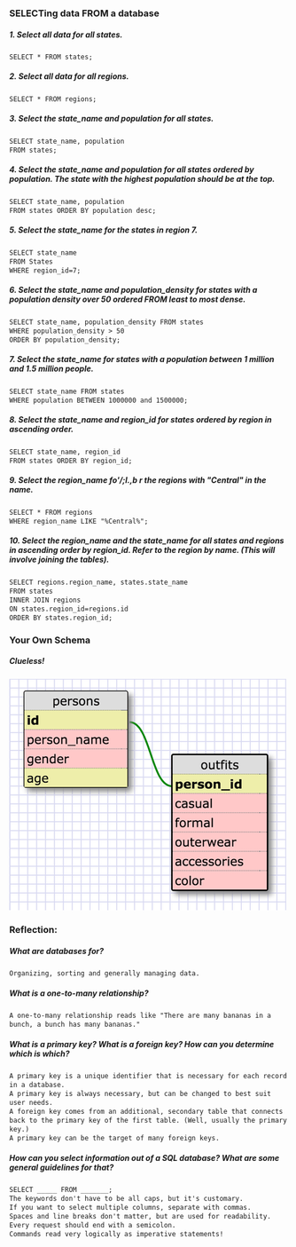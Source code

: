 ### SELECTing data FROM a database
##### 1. Select all data for all states.
	SELECT * FROM states;

##### 2. Select all data for all regions.
	SELECT * FROM regions;

##### 3. Select the state_name and population for all states.
	SELECT state_name, population 
	FROM states;

##### 4. Select the state_name and population for all states ordered by population. The state with the highest population should be at the top.
	SELECT state_name, population 
	FROM states ORDER BY population desc;

##### 5. Select the state_name for the states in region 7.
	SELECT state_name
	FROM States
	WHERE region_id=7;

##### 6. Select the state_name and population_density for states with a population density over 50 ordered FROM least to most dense.
	SELECT state_name, population_density FROM states
	WHERE population_density > 50
	ORDER BY population_density;

##### 7. Select the state_name for states with a population between 1 million and 1.5 million people.
	SELECT state_name FROM states
	WHERE population BETWEEN 1000000 and 1500000;

##### 8. Select the state_name and region_id for states ordered by region in ascending order.
	SELECT state_name, region_id
   	FROM states ORDER BY region_id;

##### 9. Select the region_name fo'/;l.,b r the regions with "Central" in the name.
	SELECT * FROM regions
	WHERE region_name LIKE "%Central%";

##### 10. Select the region_name and the state_name for all states and regions in ascending order by region_id. Refer to the region by name. (This will involve joining the tables).
	SELECT regions.region_name, states.state_name
	FROM states 
	INNER JOIN regions
	ON states.region_id=regions.id 
	ORDER BY states.region_id;

### Your Own Schema
##### Clueless!
![Basic Schema](cluelessSchema.png "Schema")

### Reflection:
##### What are databases for?
	Organizing, sorting and generally managing data.

##### What is a one-to-many relationship?
	A one-to-many relationship reads like "There are many bananas in a bunch, a bunch has many bananas."

##### What is a primary key? What is a foreign key? How can you determine which is which?
	A primary key is a unique identifier that is necessary for each record in a database. 
	A primary key is always necessary, but can be changed to best suit user needs. 
	A foreign key comes from an additional, secondary table that connects back to the primary key of the first table. (Well, usually the primary key.) 
	A primary key can be the target of many foreign keys.

##### How can you select information out of a SQL database? What are some general guidelines for that?
	SELECT _____ FROM _______;
	The keywords don't have to be all caps, but it's customary. 
	If you want to select multiple columns, separate with commas. 
	Spaces and line breaks don't matter, but are used for readability. Every request should end with a semicolon.
	Commands read very logically as imperative statements!


